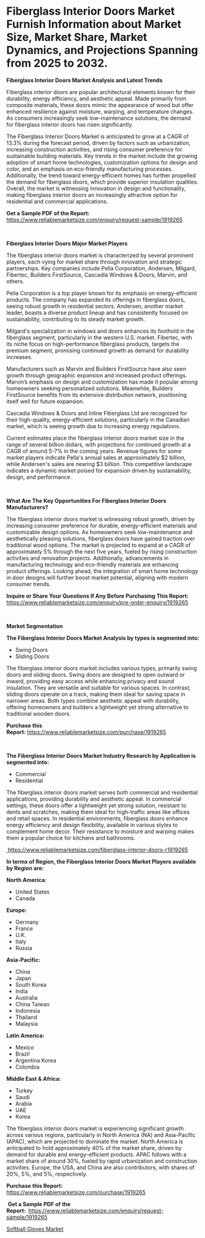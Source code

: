 <p><h1>Fiberglass Interior Doors Market Furnish Information about Market Size, Market Share, Market Dynamics, and Projections Spanning from 2025 to 2032.</h1></p><p><strong>Fiberglass Interior Doors Market Analysis and Latest Trends</strong></p>
<p><p>Fiberglass interior doors are popular architectural elements known for their durability, energy efficiency, and aesthetic appeal. Made primarily from composite materials, these doors mimic the appearance of wood but offer enhanced resilience against moisture, warping, and temperature changes. As consumers increasingly seek low-maintenance solutions, the demand for fiberglass interior doors has risen significantly.</p><p>The Fiberglass Interior Doors Market is anticipated to grow at a CAGR of 13.3% during the forecast period, driven by factors such as urbanization, increasing construction activities, and rising consumer preference for sustainable building materials. Key trends in the market include the growing adoption of smart home technologies, customization options for design and color, and an emphasis on eco-friendly manufacturing processes. Additionally, the trend toward energy-efficient homes has further propelled the demand for fiberglass doors, which provide superior insulation qualities. Overall, the market is witnessing innovation in design and functionality, making fiberglass interior doors an increasingly attractive option for residential and commercial applications.</p></p>
<p><strong>Get a Sample PDF of the Report:&nbsp;</strong> <a href="https://www.reliablemarketsize.com/enquiry/request-sample/1919265?utm_campaign=2460&utm_medium=2&utm_source=Github&utm_content=ia&utm_term=05042025&utm_id=fiberglass-interior-doors">https://www.reliablemarketsize.com/enquiry/request-sample/1919265</a></p>
<p>&nbsp;</p>
<p><strong>Fiberglass Interior Doors Major Market Players</strong></p>
<p><p>The fiberglass interior doors market is characterized by several prominent players, each vying for market share through innovation and strategic partnerships. Key companies include Pella Corporation, Andersen, Milgard, Fibertec, Builders FirstSource, Cascadia Windows & Doors, Marvin, and others.</p><p>Pella Corporation is a top player known for its emphasis on energy-efficient products. The company has expanded its offerings in fiberglass doors, seeing robust growth in residential sectors. Andersen, another market leader, boasts a diverse product lineup and has consistently focused on sustainability, contributing to its steady market growth.</p><p>Milgard's specialization in windows and doors enhances its foothold in the fiberglass segment, particularly in the western U.S. market. Fibertec, with its niche focus on high-performance fiberglass products, targets the premium segment, promising continued growth as demand for durability increases.</p><p>Manufacturers such as Marvin and Builders FirstSource have also seen growth through geographic expansion and increased product offerings. Marvin’s emphasis on design and customization has made it popular among homeowners seeking personalized solutions. Meanwhile, Builders FirstSource benefits from its extensive distribution network, positioning itself well for future expansion.</p><p>Cascadia Windows & Doors and Inline Fiberglass Ltd are recognized for their high-quality, energy-efficient solutions, particularly in the Canadian market, which is seeing growth due to increasing energy regulations.</p><p>Current estimates place the fiberglass interior doors market size in the range of several billion dollars, with projections for continued growth at a CAGR of around 5-7% in the coming years. Revenue figures for some market players indicate Pella's annual sales at approximately $2 billion, while Andersen's sales are nearing $3 billion. This competitive landscape indicates a dynamic market poised for expansion driven by sustainability, design, and performance.</p></p>
<p>&nbsp;</p>
<p><strong>What Are The Key Opportunities For Fiberglass Interior Doors Manufacturers?</strong></p>
<p><p>The fiberglass interior doors market is witnessing robust growth, driven by increasing consumer preference for durable, energy-efficient materials and customizable design options. As homeowners seek low-maintenance and aesthetically pleasing solutions, fiberglass doors have gained traction over traditional wood options. The market is projected to expand at a CAGR of approximately 5% through the next five years, fueled by rising construction activities and renovation projects. Additionally, advancements in manufacturing technology and eco-friendly materials are enhancing product offerings. Looking ahead, the integration of smart home technology in door designs will further boost market potential, aligning with modern consumer trends.</p></p>
<p><strong>Inquire or Share Your Questions If Any Before Purchasing This Report:</strong> <a href="https://www.reliablemarketsize.com/enquiry/pre-order-enquiry/1919265?utm_campaign=2460&utm_medium=2&utm_source=Github&utm_content=ia&utm_term=05042025&utm_id=fiberglass-interior-doors">https://www.reliablemarketsize.com/enquiry/pre-order-enquiry/1919265</a></p>
<p>&nbsp;</p>
<p><strong>Market Segmentation</strong></p>
<p><strong>The Fiberglass Interior Doors Market Analysis by types is segmented into:</strong></p>
<p><ul><li>Swing Doors</li><li>Sliding Doors</li></ul></p>
<p><p>The fiberglass interior doors market includes various types, primarily swing doors and sliding doors. Swing doors are designed to open outward or inward, providing easy access while enhancing privacy and sound insulation. They are versatile and suitable for various spaces. In contrast, sliding doors operate on a track, making them ideal for saving space in narrower areas. Both types combine aesthetic appeal with durability, offering homeowners and builders a lightweight yet strong alternative to traditional wooden doors.</p></p>
<p><strong>Purchase this Report:&nbsp;</strong><a href="https://www.reliablemarketsize.com/purchase/1919265?utm_campaign=2460&utm_medium=2&utm_source=Github&utm_content=ia&utm_term=05042025&utm_id=fiberglass-interior-doors">https://www.reliablemarketsize.com/purchase/1919265</a></p>
<p>&nbsp;</p>
<p><strong>The Fiberglass Interior Doors Market Industry Research by Application is segmented into:</strong></p>
<p><ul><li>Commercial</li><li>Residential</li></ul></p>
<p><p>The fiberglass interior doors market serves both commercial and residential applications, providing durability and aesthetic appeal. In commercial settings, these doors offer a lightweight yet strong solution, resistant to dents and scratches, making them ideal for high-traffic areas like offices and retail spaces. In residential environments, fiberglass doors enhance energy efficiency and design flexibility, available in various styles to complement home decor. Their resistance to moisture and warping makes them a popular choice for kitchens and bathrooms.</p></p>
<p><a href="https://www.reliablemarketsize.com/fiberglass-interior-doors-r1919265?utm_campaign=2460&utm_medium=2&utm_source=Github&utm_content=ia&utm_term=05042025&utm_id=fiberglass-interior-doors">&nbsp;https://www.reliablemarketsize.com/fiberglass-interior-doors-r1919265</a></p>
<p><strong>In terms of Region, the Fiberglass Interior Doors Market Players available by Region are:</strong></p>
<p>
    <p> <strong> North America: </strong>
        <ul>
            <li>United States</li>
            <li>Canada</li>
        </ul>
        </p> 
    <p> <strong> Europe: </strong>
        <ul>
            <li>Germany</li>
            <li>France</li>
            <li>U.K.</li>
            <li>Italy</li>
            <li>Russia</li>
        </ul>
        </p> 
    <p> <strong> Asia-Pacific: </strong>
        <ul>
            <li>China</li>
            <li>Japan</li>
            <li>South Korea</li>
            <li>India</li>
            <li>Australia</li>
            <li>China Taiwan</li>
            <li>Indonesia</li>
            <li>Thailand</li>
            <li>Malaysia</li>
        </ul>
        </p> 
    <p> <strong> Latin America: </strong>
        <ul>
            <li>Mexico</li>
            <li>Brazil</li>
            <li>Argentina Korea</li>
            <li>Colombia</li>
        </ul>
        </p> 
    <p> <strong> Middle East & Africa: </strong>
        <ul>
            <li>Turkey</li>
            <li>Saudi</li>
            <li>Arabia</li>
            <li>UAE</li>
            <li>Korea</li>
        </ul>
    </p>
    </p>
<p><p>The fiberglass interior doors market is experiencing significant growth across various regions, particularly in North America (NA) and Asia-Pacific (APAC), which are projected to dominate the market. North America is anticipated to hold approximately 40% of the market share, driven by demand for durable and energy-efficient products. APAC follows with a market share of around 30%, fueled by rapid urbanization and construction activities. Europe, the USA, and China are also contributors, with shares of 20%, 5%, and 5%, respectively.</p></p>
<p><strong>Purchase this Report: </strong><a href="https://www.reliablemarketsize.com/purchase/1919265?utm_campaign=2460&utm_medium=2&utm_source=Github&utm_content=ia&utm_term=05042025&utm_id=fiberglass-interior-doors">https://www.reliablemarketsize.com/purchase/1919265</a></p>
<p>&nbsp;<strong>Get a Sample PDF of the Report:&nbsp;&nbsp;</strong><a href="https://www.reliablemarketsize.com/enquiry/request-sample/1919265?utm_campaign=2460&utm_medium=2&utm_source=Github&utm_content=ia&utm_term=05042025&utm_id=fiberglass-interior-doors">https://www.reliablemarketsize.com/enquiry/request-sample/1919265</a></p>
<p><strong></strong></p>
<p><p><a href="https://github.com/DixieGrimes/Market-Research-Report-List-2/blob/main/softball-gloves-market.md?utm_campaign=2460&utm_medium=2&utm_source=Github&utm_content=ia&utm_term=05042025&utm_id=fiberglass-interior-doors">Softball Gloves Market</a></p></p>